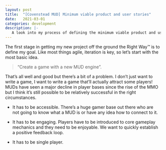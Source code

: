 ```yaml
---
layout: post
title:  "[Covenstead MUD] Minimum viable product and user stories"
date:   2021-03-01
categories: development
description: |-
   A look into my process of defining the minimum viable product and user stories for my new side project.
---
```


The first stage in getting my new project off the ground the Right Way™ is to define my goal.  Like most things agile, iteration is key, so let’s start with the most basic idea.

> “Create a game with a new MUD engine”.

That’s all well and good but there’s a bit of a problem.  I don’t just want to write a game, I want to write a game that’ll actually attract some players! MUDs have seen a major decline in player bases since the rise of the MMO but I think it’s still possible to be relatively successful in the right circumstances.

  * It has to be accessible.  There’s a huge gamer base out there who are not going to know what a MUD is or have any idea how to connect to it.  

  * It has to be engaging.  Players have to be introduced to core gameplay mechanics and they need to be enjoyable.  We want to quickly establish a positive feedback loop.
  
  * It has to be single player.
